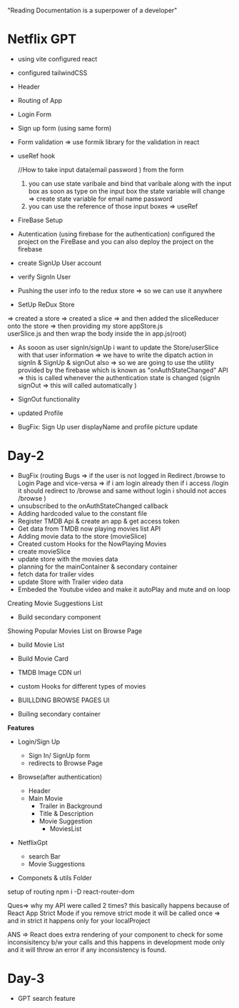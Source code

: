 "Reading Documentation is a superpower of a developer"
# Netflix GPT

- using vite configured react
- configured tailwindCSS
- Header
- Routing of App
- Login Form
- Sign up form (using same form)
- Form validation => use formik library for the validation in react
- useRef hook

    //How to take input data(email password ) from the form 
    1. you can use state varibale and bind that varibale along with the input box as soon as type on the input box the state variable will change => create state variable for email name password 
    2. you can use the reference of those input boxes => useRef
- FireBase Setup
- Autentication (using firebase for the authentication) 
configured the project on the FireBase and you can also deploy the project on the firebase 
- create SignUp User account 
- verify SignIn User
- Pushing the user info to the redux store => so we can use it anywhere
- SetUp ReDux Store

=> created a store
=> created a slice
=> and then added the sliceReducer onto the store
=> then providing my store
    appStore.js  
    userSlice.js 
    and then wrap the body inside the <Provider> <Body> <Provider/> in app.js(root)

- As sooon as user signIn/signUp i want to update the Store/userSlice with that user information => we have to write the dipatch action in signIn & SignUp & signOut also => so we are going to use the utility provided by the firebase which is known as "onAuthStateChanged" API => this is called whenever the authentication state is changed (signIn signOut => this will called automatically )

- SignOut functionality
- updated Profile
- BugFix: Sign Up user displayName and profile picture update

# Day-2
- BugFix (routing Bugs => if the user is not logged in Redirect /browse to Login Page and vice-versa  => if i am login already then if i access /login it should redirect to /browse and same without login i should not acces /browse )
- unsubscribed to the onAuthStateChanged callback
- Adding hardcoded value to the constant file 
- Register TMDB Api & create an app & get access token 
- Get data from TMDB now playing movies list API
- Adding movie data to the store (movieSlice)
- Created custom Hooks for the NowPlaying Movies
- create movieSlice
- update store with the movies data
- planning for the mainContainer & secondary container 
- fetch data for trailer vides
- update Store with Trailer video data
- Embeded the Youtube video and make it autoPlay and mute and on loop

Creating Movie Suggestions List
- Build secondary component

Showing Popular Movies List on Browse Page
- build Movie List 
- Build Movie Card 
- TMDB Image CDN url
- custom Hooks for different types of movies

 


- BUILLDING BROWSE PAGES UI
<!-- 
    maincontainer 
        - VideBackground 
        - VideoTitle 
    SecondaryConatiner
        - MoviesList * n
        - cards * n 
-->


- Builing secondary container 
<!-- 
    moviesList - popular
    moviesList - Now Playing
    moviesList - Trending
    moviesList - Horror 

 -->




**Features**
- Login/Sign Up
    - Sign In/ SignUp form
    - redirects to Browse Page

- Browse(after authentication)
    - Header
    - Main Movie
        - Trailer in Background
        - Title & Description
        - Movie Suggestion
            - MoviesList

- NetflixGpt
    - search Bar
    - Movie Suggestions



* Componets & utils Folder


setup of routing 
npm i -D react-router-dom

Ques=> why my API were called 2 times?
this basically happens because of React App Strict Mode if you remove strict mode it will be called once => and in strict it happens only for your localProject  

ANS => React does extra rendering of your component to check for some inconsisitency b/w your calls and this happens in development mode only and it will throw an error if any inconsistency is found.


# Day-3 
- GPT search feature 